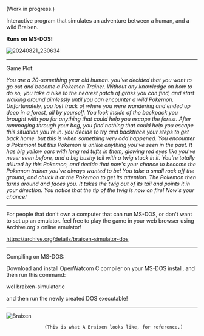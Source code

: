 (Work in progress.)

Interactive program that simulates an adventure between a human, and a wild Braixen.

**Runs on MS-DOS!**

![20240821_230634](https://github.com/user-attachments/assets/b6713e4f-05f7-4ac8-ade0-990687b0a2b3)


_______________________________________________________________________________________________

Game Plot: 

*You are a 20-something year old human. you've decided that you want to go out and become a Pokemon Trainer.
Without any knowledge on how to do so, you take a hike to the nearest patch of grass you can find, and start walking around aimlessly until you can encounter a wild Pokemon.
Unfortunately, you lost track of where you were wandering and ended up deep in a forest, all by yourself. You look inside of the backpack you brought with you for anything that could help you escape the forest.
After rummaging through your bag, you find nothing that could help you escape this situation you're in. you decide to try and backtrace your steps to get back home. but this is when something very odd happened.
You encounter a Pokemon! but this Pokemon is unlike anything you've seen in the past.
It has big yellow ears with long red tufts in them, glowing red eyes like you've never seen before, and a big bushy tail with a twig stuck in it.
You're totally allured by this Pokemon, and decide that now's your chance to become the Pokemon trainer you've always wanted to be!
You take a small rock off the ground, and chuck it at the Pokemon to get its attention.
The Pokemon then turns around and faces you. It takes the twig out of its tail and points it in your direction. You notice that the tip of the twig is now on fire! Now's your chance!*

_______________________________________________________________________________________________

For people that don't own a computer that can run MS-DOS, or don't want to set up an emulator. feel free to play the game in your web browser using Archive.org's online emulator!

https://archive.org/details/braixen-simulator-dos

_______________________________________________________________________________________________

Compiling on MS-DOS:

Download and install OpenWatcom C compiler on your MS-DOS install, and then run this command:

wcl braixen-simulator.c

and then run the newly created DOS executable!

_______________________________________________________________________________________________

![Braixen](https://github.com/user-attachments/assets/2e52b516-94c0-4e62-9456-691dba0dd804)

                  (This is what A Braixen looks like, for reference.)


